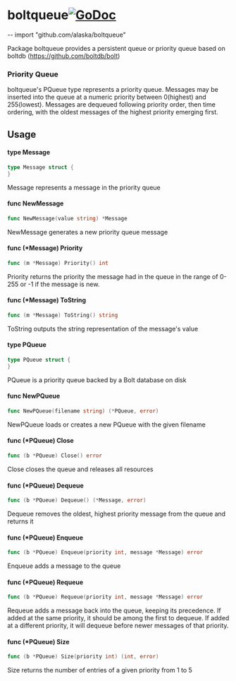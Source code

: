 # boltqueue[![GoDoc](https://godoc.org/github.com/alaska/boltqueue?status.svg)](https://godoc.org/github.com/alaska/boltqueue)
--
    import "github.com/alaska/boltqueue"

Package boltqueue provides a persistent queue or priority queue based on boltdb
(https://github.com/boltdb/bolt)


### Priority Queue

boltqueue's PQueue type represents a priority queue. Messages may be inserted
into the queue at a numeric priority between 0(highest) and 255(lowest).
Messages are dequeued following priority order, then time ordering, with the
oldest messages of the highest priority emerging first.

## Usage

#### type Message

```go
type Message struct {
}
```

Message represents a message in the priority queue

#### func  NewMessage

```go
func NewMessage(value string) *Message
```
NewMessage generates a new priority queue message

#### func (*Message) Priority

```go
func (m *Message) Priority() int
```
Priority returns the priority the message had in the queue in the range of 0-255
or -1 if the message is new.

#### func (*Message) ToString

```go
func (m *Message) ToString() string
```
ToString outputs the string representation of the message's value

#### type PQueue

```go
type PQueue struct {
}
```

PQueue is a priority queue backed by a Bolt database on disk

#### func  NewPQueue

```go
func NewPQueue(filename string) (*PQueue, error)
```
NewPQueue loads or creates a new PQueue with the given filename

#### func (*PQueue) Close

```go
func (b *PQueue) Close() error
```
Close closes the queue and releases all resources

#### func (*PQueue) Dequeue

```go
func (b *PQueue) Dequeue() (*Message, error)
```
Dequeue removes the oldest, highest priority message from the queue and returns
it

#### func (*PQueue) Enqueue

```go
func (b *PQueue) Enqueue(priority int, message *Message) error
```
Enqueue adds a message to the queue

#### func (*PQueue) Requeue

```go
func (b *PQueue) Requeue(priority int, message *Message) error
```
Requeue adds a message back into the queue, keeping its precedence. If added at
the same priority, it should be among the first to dequeue. If added at a
different priority, it will dequeue before newer messages of that priority.

#### func (*PQueue) Size

```go
func (b *PQueue) Size(priority int) (int, error)
```
Size returns the number of entries of a given priority from 1 to 5
